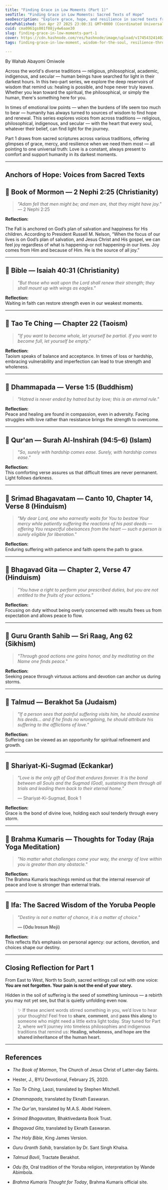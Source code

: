 ```yaml
---
title: "Finding Grace in Low Moments (Part 1)"
seoTitle: "Finding Grace in Low Moments: Sacred Texts of Hope"
seoDescription: "Explore grace, hope, and resilience in sacred texts from various traditions. Part 1 delves into spiritual wisdom to find strength during life's low moments."
datePublished: Sun Apr 27 2025 23:00:31 GMT+0000 (Coordinated Universal Time)
cuid: cma0961gs001f08jy4w6aae30
slug: finding-grace-in-low-moments-part-1
cover: https://cdn.hashnode.com/res/hashnode/image/upload/v1745432414025/9021dda9-39ab-4f27-aa7f-3b1392855e50.png
tags: finding-grace-in-low-moment, wisdom-for-the-soul, resilience-through-spiritual-wisdom

---
```


By Wahab Abayomi Omiwole

Across the world's diverse traditions — religious, philosophical, academic, indigenous, and secular — human beings have searched for light in their darkest hours. In this two-part series, we explore the deep reservoirs of wisdom that remind us: healing is possible, and hope never truly leaves. Whether you lean toward the spiritual, the philosophical, or simply the human, there's something here for you.

In times of emotional low points — when the burdens of life seem too much to bear — humanity has always turned to sources of wisdom to find hope and renewal. This series explores voices from across traditions — religious, philosophical, indigenous, and secular — with the heart that every soul, whatever their belief, can find light for the journey.

Part 1 draws from sacred scriptures across various traditions, offering glimpses of grace, mercy, and resilience when we need them most — all pointing to one universal truth: Love is a constant, always present to comfort and support humanity in its darkest moments.

---

## Anchors of Hope: Voices from Sacred Texts

## 🌌 Book of Mormon **— 2 Nephi 2:25 (Christianity)**

> *"Adam fell that men might be; and men are, that they might have joy."* — 2 Nephi 2:25

**Reflection:**

The Fall is anchored on God’s plan of salvation and happiness for His children. According to President Russell M. Nelson, “When the focus of our lives is on God’s plan of salvation, and Jesus Christ and His gospel, we can feel joy regardless of what is happening-or not happening-in our lives. Joy comes from Him and because of Him. He is the source of all joy.”

---

## 🌌 Bible **—** Isaiah 40:31 (Christianity)

> *"But those who wait upon the Lord shall renew their strength; they shall mount up with wings as eagles."*

**Reflection:**  
Waiting in faith can restore strength even in our weakest moments.

---

## 🌌 **Tao Te Ching — Chapter 22 (Taoism)**

> *"If you want to become whole, let yourself be partial. If you want to become full, let yourself be empty."*

**Reflection:**  
Taoism speaks of balance and acceptance. In times of loss or hardship, embracing vulnerability and imperfection can lead to true strength and wholeness.

---

## 🌌 **Dhammapada — Verse 1:5 (Buddhism)**

> *"Hatred is never ended by hatred but by love; this is an eternal rule."*

**Reflection:**  
Peace and healing are found in compassion, even in adversity. Facing struggles with love rather than resistance brings the strength to overcome.

---

## 🌌 **Qur'an — Surah Al-Inshirah (94:5–6) (Islam)**

> *"So, surely with hardship comes ease. Surely, with hardship comes ease."*

**Reflection:**  
This comforting verse assures us that difficult times are never permanent. Light follows darkness.

---

## 🌌 **Srimad Bhagavatam — Canto 10, Chapter 14, Verse 8 (Hinduism)**

> *"My dear Lord, one who earnestly waits for You to bestow Your mercy while patiently suffering the reactions of his past deeds — offering You respectful obeisances from the heart — such a person is surely eligible for liberation."*

**Reflection:**  
Enduring suffering with patience and faith opens the path to grace.

---

## 🌌 **Bhagavad Gita — Chapter 2, Verse 47 (Hinduism)**

> *"You have a right to perform your prescribed duties, but you are not entitled to the fruits of your actions."*

**Reflection:**  
Focusing on duty without being overly concerned with results frees us from expectation and allows peace to flow.

---

## 🌌 **Guru Granth Sahib — Sri Raag, Ang 62 (Sikhism)**

> *"Through good actions one gains honor, and by meditating on the Name one finds peace."*

**Reflection:**  
Seeking peace through virtuous actions and devotion can anchor us during storms.

---

## 🌌 **Talmud — Berakhot 5a (Judaism)**

> *"If a person sees that painful suffering visits him, he should examine his deeds… and if he finds no wrongdoing, he should attribute his suffering to the afflictions of love."*

**Reflection:**  
Suffering can be viewed as an opportunity for spiritual refinement and growth.

---

## 🌌 Shariyat-Ki-Sugmad (Eckankar)

> *"Love is the only gift of God that endures forever. It is the bond between all Souls and the Sugmad (God), sustaining them through all trials and leading them back to their eternal home."*
> 
> — Shariyat-Ki-Sugmad, Book 1

**Reflection:**  
Grace is the bond of divine love, holding each soul tenderly through every storm.

---

## 🌌 Brahma Kumaris **—** Thoughts for Today (Raja Yoga Meditation)

> *"No matter what challenges come your way, the energy of love within you is greater than any obstacle."*

**Reflection:**  
The Brahma Kumaris teachings remind us that the internal reservoir of peace and love is stronger than external trials.

---

## 🌌 Ifa: The Sacred Wisdom of the Yoruba People

> *"Destiny is not a matter of chance, it is a matter of choice."*
> 
> **— (Odu Irosun Meji)**

**Reflection:**  
This reflects Ifa’s emphasis on personal agency: our actions, devotion, and choices shape our destiny.

---

## Closing Reflection for Part 1

From East to West, North to South, sacred writings call out with one voice: **You are not forgotten. Your pain is not the end of your story.**

Hidden in the soil of suffering is the seed of something luminous — a rebirth you may not yet see, but that is quietly unfolding even now.

> ✨ If these ancient words stirred something in you, we’d love to hear your thoughts! Feel free to **share**, **comment**, and **pass this along** to someone who might need a little extra light today. Stay tuned for Part 2, where we’ll journey into timeless philosophies and indigenous traditions that remind us: **Healing, wholeness, and hope are the shared inheritance of the human heart.**

---

## References

* *The Book of Mormon*, The Church of Jesus Christ of Latter-day Saints.
    
* Hester, J., BYU Devotional, February 25, 2020.
    
* *Tao Te Ching*, Laozi, translated by Stephen Mitchell.
    
* *Dhammapada*, translated by Eknath Easwaran.
    
* *The Qur'an*, translated by M.A.S. Abdel Haleem.
    
* *Srimad Bhagavatam*, Bhaktivedanta Book Trust.
    
* *Bhagavad Gita*, translated by Eknath Easwaran.
    
* *The Holy Bible*, King James Version.
    
* *Guru Granth Sahib*, translation by Dr. Sant Singh Khalsa.
    
* *Talmud Bavli*, Tractate Berakhot.
    
* *Odu Ifa*, Oral tradition of the Yoruba religion, interpretation by Wande Abimbola.
    
* *Brahma Kumaris Thought for Today*, Brahma Kumaris official site.